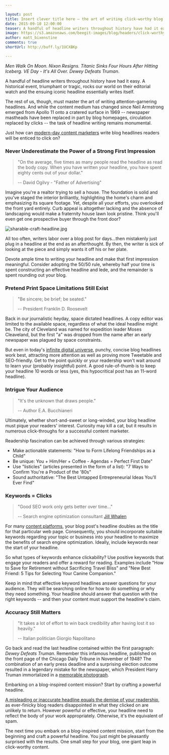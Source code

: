 ```yaml
---

layout: post
title: Insert clever title here – the art of writing click-worthy blog headlines
date: 2015-09-10 12:00:00
teaser: A handful of headline writers throughout history have had it easy. A historical event, triumphant or tragic, rocks our world on their editorial watch and the ensuing...
image: https://s3.amazonaws.com/beegit-images/blog/headers/click-worthy-headlines.jpg
author: matt_bixenstine
comments: true
shortUrl: http://buff.ly/1UCXBKp

---
```



*Men Walk On Moon. Nixon Resigns. Titanic Sinks Four Hours After Hitting Iceberg. VE Day - It's All Over. Dewey Defeats Truman*. 

A handful of headline writers throughout history have had it easy. A historical event, triumphant or tragic, rocks our world on their editorial watch and the ensuing iconic headline essentially writes itself.

The rest of us, though, must master the art of writing attention-garnering headlines. And while the content medium has changed since Neil Armstrong emerged from Apollo 11 onto a cratered surface in 1969 -- newspaper mastheads have been replaced in part by blog homepages, circulation replaced by clicks -- the task of headline writing remains monumental.

Just how can [modern-day content marketers](http://blog.beegit.com/content_strategy/2015/04/01/how-to-build-and-manage-distributed-writing-team/) write blog headlines readers will be enticed to click on?

### Never Underestimate the Power of a Strong First Impression

> "On the average, five times as many people read the headline as read the body copy. When you have written your headline, you have spent eighty cents out of your dollar."
> 
> -- David Ogilvy - "Father of Advertising"

Imagine you're a realtor trying to sell a house. The foundation is solid and you've staged the interior brilliantly, highlighting the home's charm and emphasizing its square footage. Yet, despite all your efforts, you overlooked the front yard entirely. Curb appeal is altogether lacking and the absence of landscaping would make a fraternity house lawn look pristine. Think you'll even get one prospective buyer through the front door? 

![sharable-craft-headline.jpg](https://ucarecdn.com/58c567ba-514c-4a37-b7b6-5d8b18ef7c85/)

All too often, writers labor over a blog post for days...then mistakenly just plug in a headline at the end as an afterthought. By then, the writer is sick of looking at the piece and simply wants it off his or her plate.

<a class="tweet-quote">Devote ample time to writing your headline and make that first impression meaningful.</a> Consider adopting the 50/50 rule, whereby half your time is spent constructing an effective headline and lede, and the remainder is spent rounding out your blog. 

### Pretend Print Space Limitations Still Exist

> "Be sincere; be brief; be seated."
>
> -- President Franklin D. Roosevelt

Back in our journalistic heyday, space dictated headlines. A copy editor was limited to the available space, regardless of what the ideal headline might be. The city of Cleveland was named for expedition leader Moses Cleaveland, but the first "a" was dropped from the name after an early newspaper was plagued by space constraints.

But even in today's [infinite digital universe](http://blog.beegit.com/content_strategy/2015/03/17/why-you-should-embrace-agile-content/), punchy, concise blog headlines work best, attracting more attention as well as proving more Tweetable and SEO-friendly. Get to the point quickly or your readership won't wait around to learn your (probably insightful) point. A good rule-of-thumb is to keep your headline 10 words or less (yes, this hypocritical post has an 11-word headline). 

### Intrigue Your Audience

> "It's the unknown that draws people."
>
> -- Author E.A. Bucchianeri

Ultimately, whether short-and-sweet or long-winded, your blog headline must pique your readers' interest. Curiosity may kill a cat, but it results in numerous click-throughs for a successful content marketer.

Readership fascination can be achieved through various strategies:
* Make actionable statements: "How to Form Lifelong Friendships as a Child"
* Be unique: You + Him/Her + Coffee - Agendas = Perfect First Date"
* Use "listicles" (articles presented in the form of a list): "7 Ways to Confirm You're a Product of the '80s"
* Sound authoritative: "The Best Untapped Entrepreneurial Ideas You'll Ever Find"

### Keywords = Clicks

> "Good SEO work only gets better over time..."
>
> -- Search engine optimization consultant [Jill Whalen](https://twitter.com/jillwhalen)

For many [content platforms](https://beegit.com), your blog post's headline doubles as the title for that particular web page. Consequently, you should incorporate suitable keywords regarding your topic or business into your headline to maximize the benefits of search engine optimization. Ideally, include keywords near the start of your headline.

So what types of keywords enhance clickability? Use positive keywords that engage your readers and offer a reward for reading. Examples include "How to Save for Retirement without Sacrificing Travel Bliss" and "New Best Friend: 5 Tips for Selecting Your Canine Companion."

Keep in mind that effective keyword headlines answer questions for your audience. They will be searching online for how to do something or why they need something. Your headline should answer that question with the right keywords -- and then your content must support the headline's claim.
 

### Accuracy Still Matters

> "It takes a lot of effort to win back credibility after having lost it so heavily."
> 
> -- Italian politician Giorgio Napolitano

Go back and read the last headline contained within the first paragraph: *Dewey Defeats Truman*. Remember this infamous headline, published on the front page of the Chicago Daily Tribune in November of 1948? The combination of an early press deadline and a surprising election outcome resulted in a legendary mistake for the newspaper, which President Harry Truman immortalized in a [memorable photograph](http://deweydefeatstruman.com/). 

<span><a class="tweet-quote">Embarking on a blog-inspired content mission? Start by crafting a powerful headline.</a></span>

[A misleading or inaccurate headline equals the demise of your readership](http://blog.beegit.com/content_strategy/2015/09/04/why-proofreading-is-important-for-blog-posts/), as ever-finicky blog readers disappointed in what they clicked on are unlikely to return. However powerful or effective, your headline need to reflect the body of your work appropriately. Otherwise, it's the equivalent of spam.

The next time you embark on a blog-inspired content mission, start from the beginning and craft a powerful headline.  You just might be pleasantly surprised with the results. One small step for your blog, one giant leap in click-worthy content.
